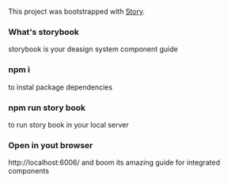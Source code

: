 This project was bootstrapped with [Story](https://github.com/facebook/create-react-app).

### What's storybook
storybook is your deasign system component guide

### npm i
to instal package dependencies

### npm run story book
to run story book in your local server

### Open in yout browser 

http://localhost:6006/  and boom its amazing guide for integrated components
